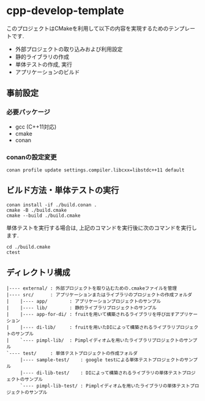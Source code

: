 # cpp-develop-template

このプロジェクトはCMakeを利用して以下の内容を実現するためのテンプレートです.

* 外部プロジェクトの取り込みおよび利用設定
* 静的ライブラリの作成
* 単体テストの作成, 実行
* アプリケーションのビルド

## 事前設定

### 必要パッケージ

* gcc (C++11対応)
* cmake
* conan

### conanの設定変更

```shell
conan profile update settings.compiler.libcxx=libstdc++11 default
```

## ビルド方法・単体テストの実行

```shell
conan install -if ./build.conan .
cmake -B ./build.cmake
cmake --build ./build.cmake
```

単体テストを実行する場合は, 上記のコマンドを実行後に次のコマンドを実行します.

```shell
cd ./build.cmake
ctest
```

## ディレクトリ構成

```text
|---- external/ : 外部プロジェクトを取り込むための.cmakeファイルを管理
|---- src/      : アプリケーションまたはライブラリのプロジェクトの作成フォルダ
|    |---- app/        : アプリケーションプロジェクトのサンプル
|    |---- lib/        : 静的ライブラリプロジェクトのサンプル
|    |---- app-for-di/ : fruitを用いて構築されるライブラリを呼び出すアプリケーション
|    |---- di-lib/     : fruitを用いたDIによって構築されるライブラリプロジェクトのサンプル
|    `---- pimpl-lib/  : Pimplイディオムを用いたライブラリプロジェクトのサンプル
`---- test/     : 単体テストプロジェクトの作成フォルダ
     |---- sample-test/    : google testによる単体テストプロジェクトのサンプル
     |---- di-lib-test/    : DIによって構築されるライブラリの単体テストプロジェクトのサンプル
     `---- pimpl-lib-test/ : Pimplイディオムを用いたライブラリの単体テストプロジェクトのサンプル
```
